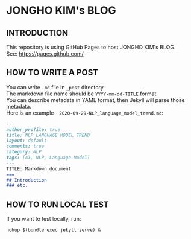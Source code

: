 JONGHO KIM's BLOG
======
## INTRODUCTION
This repository is using GitHub Pages to host JONGHO KIM's BLOG.  
See: https://pages.github.com/

## HOW TO WRITE A POST
You can write `.md` file in `_post` directory.  
The markdown file name should be `YYYY-mm-dd-TITLE` format.  
You can describe metadata in YAML format, then Jekyll will parse those metadata.  
Here is an example - `2020-09-29-NLP_language_model_trend.md`:  

``` Markdown
---
author_profile: true
title: NLP LANGUAGE MODEL TREND
layout: default
comments: true
category: NLP
tags: [AI, NLP, Language Model]
---
TITLE: Markdown document
===
## Introduction
### etc.
```



## HOW TO RUN LOCAL TEST
If you want to test locally, run:

```shell
nohup $(bundle exec jekyll serve) &
```
